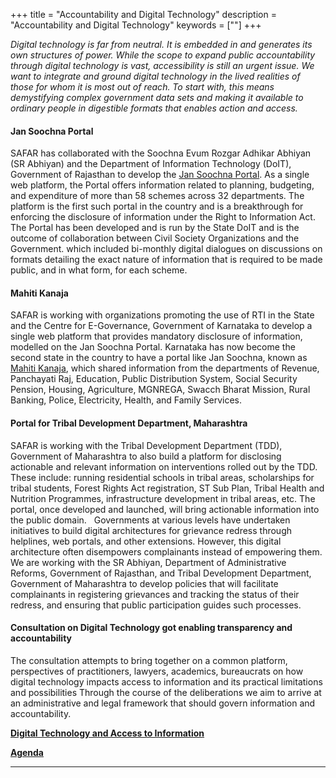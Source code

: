 +++
title = "Accountability and Digital Technology"
description = "Accountability and Digital Technology"
keywords = [""]
+++

*Digital technology is far from neutral. It is embedded in and generates its own structures of power. While the scope to expand public accountability through digital technology is vast, accessibility is still an urgent issue. We want to integrate and ground digital technology in the lived realities of those for whom it is most out of reach. To start with, this means demystifying complex government data sets and making it available to ordinary people in digestible formats that enables action and access.*
 
#### Jan Soochna Portal 

SAFAR has collaborated with the Soochna Evum Rozgar Adhikar Abhiyan (SR Abhiyan) and the Department of Information Technology (DoIT), Government of Rajasthan to develop the [Jan Soochna Portal](https://jansoochna.rajasthan.gov.in/). As a single web platform, the Portal offers information related to planning, budgeting, and expenditure of more than 58 schemes across 32 departments. The platform is the first such portal in the country and is a breakthrough for enforcing the disclosure of information under the Right to Information Act. The Portal has been developed and is run by the State DoIT and is the outcome of collaboration between Civil Society Organizations and the Government. which included bi-monthly digital dialogues on discussions on  formats detailing the exact nature of information that is required to be made public, and in what form, for each scheme.

#### Mahiti Kanaja 

SAFAR is working with organizations promoting the use of RTI in the State and the Centre for E-Governance, Government of Karnataka to develop a single web platform that provides mandatory disclosure of information, modelled on the Jan Soochna Portal. Karnataka has now become the second state in the country to have a portal like Jan Soochna, known as [Mahiti Kanaja](https://mahitikanaja.karnataka.gov.in), which shared information from the departments of Revenue, Panchayati Raj, Education, Public Distribution System, Social Security Pension, Housing, Agriculture, MGNREGA, Swacch Bharat Mission, Rural Banking, Police, Electricity, Health, and Family Services.

#### Portal for Tribal Development Department, Maharashtra  

SAFAR is working with the Tribal Development Department (TDD), Government of Maharashtra to also build a platform for disclosing actionable and relevant information on interventions rolled out by the TDD. These include: running residential schools in tribal areas, scholarships for tribal students, Forest Rights Act registration, ST Sub Plan, Tribal Health and Nutrition Programmes, infrastructure development in tribal areas, etc. The portal, once developed and launched, will bring actionable information into the public domain.
 
Governments at various levels have undertaken initiatives to build digital architectures for grievance redress through helplines, web portals, and other extensions. However, this digital architecture often disempowers complainants instead of empowering them. We are working with the SR Abhiyan, Department of Administrative Reforms, Government of Rajasthan, and Tribal Development Department, Government of Maharashtra to develop policies that will facilitate complainants in registering grievances and tracking the status of their redress, and ensuring that public participation guides such processes.

#### Consultation on Digital Technology got enabling transparency and accountability

The consultation attempts to bring together on a common platform, perspectives of practitioners, lawyers, academics, bureaucrats on how digital technology impacts access to information and its practical limitations and possibilities Through the course of the deliberations we aim to arrive at an administrative and legal framework that should govern information and accountability.

<a href="https://youtu.be/PC-HPsqmpYU" target="_blank"><b><i class="far fa-file-alt small"></i>Digital Technology and Access to Information</b></a>

<a href="../../documents/Agenda- 15 February 2022.pdf" target="_blank"><b><i class="far fa-file-alt small"></i>Agenda</b></a>

***
